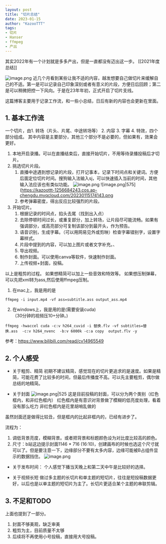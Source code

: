 ```yaml
---
layout: post
title: "切片总结"
date: 2023-01-15
author: "KazooTTT"
tags:
- 切片
- Hanser
- ffmpeg
- 产出
---
```


其实2022年有一个计划就是多多产出，但是一直都没有迈出这一步。
[[2021年度总结]]

![image.png](https://kazoottt-1256684243.cos.ap-chengdu.myqcloud.com/20230115144637.png)
近几个月看到某些让我不适的内容，越发想要自己做切片来缓解自己的不适。第一是可以记录自己印象深刻或者有意义的片段，方便日后回顾；第二是可以稍微把控一下风向。于是在23年年初，正式开启了切片支线。

这篇博客主要用于记录工作流，和一些小总结，日后有新的内容也会更新在里面。

## 1.  基本工作流
一个切片，由1. 转场（片头、片尾、中途转场等） 2. 内容 3. 字幕 4. 特效，四个部分组成。
其中内容是主要部分，其他三个部分不是必要的，但如果有，效果会更好。


1. 本地开启录播。可以在直播结束后，直接开始切片，不用等待录播投稿后才切片。
2. 挑选切片片段。
	1. 直播中途遇到想记录的片段，打开记事本，记录下时间点和关键词。方便后面定位切片时间。搜狗输入法输入sj，可以快速插入当前的时间，其他输入法应该也有类似功能。
			![image.png](https://kazoottt-1256684243.cos.ap-chengdu.myqcloud.com/20230115145353.png)
		![image.png|575](https://kazoottt-1256684243.cos.ap-chengdu.myqcloud.com/20230115174143.png
	2. 参考弹幕密度，得出反应比较强烈的片段。
1. 开始切片。
	1. 根据记录的时间点，掐头去尾（找到出入点）  
	2. 去除停顿时间过长，或重复部分，加上转场，让片段尽可能流畅。如果有强调部分，或高亮部分可复制该部分到最开头，作为预告。  
	3. 语音识别，生成字幕。（可以用网易见外或剪映）检查字幕错别字，设置字幕样式。  
	4. 片段中提到的内容，可以加上图片或者文字补充。、
	5. 导出视频。  
	6. 制作封面。可以使用canva等软件，快速制作封面。  
	7. 上传视频+封面，投稿。  

以上是粗剪的过程。
	如果想精简可以加上一些音效和特效等。
	如果想压制弹幕，可以先把xml转为ass,然后使用ffmpeg压制。

1. 在mac上，我是用的是   

```shell
ffmpeg -i input.mp4 -vf ass=subtitle.ass output_ass.mp4
```
2. 在windows上，我是用的是(需要安装cuda)   
   （30分钟的视频压10+分钟。)

```shell
ffmpeg -hwaccel cuda -c:v h264_cuvid -i 替换.flv -vf subtitles=替换.ass  -c:v h264_nvenc  -b:v 6000k -c:a copy  output.flv -y
```

参考：https://www.bilibili.com/read/cv14965549



## 2. 个人感受

- 关于粗剪、精简
初期不建议精简，感觉现在的切片更追求的是速度。如果是精简，可能花费了比较多的时间，但最后传播度不高。可以先主要粗剪，偶尔做总结的地精简。

- 关于封面
![image.png|525](https://kazoottt-1256684243.cos.ap-chengdu.myqcloud.com/20230115150638.png)
这是目前投稿的封面，可以分为两个类别（红色框内，和非红色框内）
红色框内是有意识对背景做了模糊的低亮度处理，看着没有那么吃力
非红色框内是花里胡哨乱做的

虽然封面还是做得比较丑，但是框内的比起非框内的，已经有进步了。

流程为：
1. 调低背景亮度，模糊背景。或者把背景和标题颜色设为对比度比较高的颜色。
2. 尺寸：b站这边提示封面1146 * 716 (16:10)，创建画布的时候也选这个尺寸就可以了。但是要注意一下，边缘部分不要有太多内容，边缘可能被B占组件显示的数据挡住。
	![image.png](https://kazoottt-1256684243.cos.ap-chengdu.myqcloud.com/20230115151625.png)

- 关于发布时间：
个人感觉下播当天晚上和第二天中午是比较好的选择。

- 关于视频长短
做过多主题的长切片和单主题的短切片，往往是短投稿数据更好，以后也是以单主题的短切片为主了。长切片更适合某个主题的串联剪辑。


## 3. 不足和TODO
上面也提到了一部分。
1. 封面不够美观，缺乏审美
2. 粗剪为主，目前质量不太够
3. 后续将不再使用小号投稿，直接用大号投稿。
